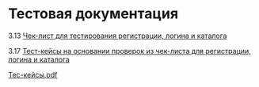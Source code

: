 # Тестовая документация

3.13 [Чек-лист для тестирования регистрации, логина и каталога](https://docs.google.com/spreadsheets/d/1XXirJPJf5SIdKW5H0zvbLLeODEKZ09onlgEIYr8mIVM/edit?usp=sharing)

3.17 [Тест-кейсы на основании проверок из чек-листа для регистрации, логина и каталога](https://app.qase.io/project/G7?previewMode=side&suite=120&tab=)

[Тес-кейсы.pdf](https://github.com/armjex/docs/files/15284062/-.pdf)
